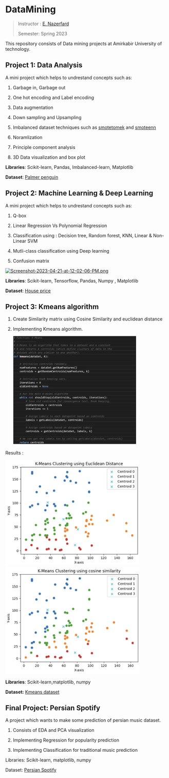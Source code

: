 # DataMining

> Instructor : [E. Nazerfard](https://scholar.google.com/citations?user=Cl5tre8AAAAJ&hl=en)
> 
> Semester: Spring 2023

This repository consists of Data mining projects at Amirkabir University of technology.

## Project 1: Data Analysis

A mini project which helps to undrestand concepts such as:

1. Garbage in, Garbage out

2. One hot encoding and Label encoding

3. Data augmentation

4. Down sampling and Upsampling

5. Imbalanced dataset techniques such as <u>smotetomek</u> and <u>smoteenn</u>

6. Noramlization

7. Principle component analysis

8. 3D Data visualization and box plot

**Libraries**: Scikit-learn, Pandas, Imbalanced-learn, Matplotlib

**Dataset**: [Palmer penguin](https://allisonhorst.github.io/palmerpenguins/)

## Project 2: Machine Learning & Deep Learning

A mini project which helps to undrestand concepts such as:

1. Q-box

2. Linear Regression Vs Polynomial Regression

3. Classification using : Decision tree, Random forest, KNN, Linear & Non-Linear SVM

4. Mutli-class classification using Deep learning

5. Confusion matrix

[![Screenshot-2023-04-21-at-12-02-06-PM.png](https://i.postimg.cc/15GZPkPx/Screenshot-2023-04-21-at-12-02-06-PM.png)](https://postimg.cc/nChWGwCT)

**Libraries**: Scikit-learn, Tensorflow, Pandas, Numpy , Matplotlib

**Dataset**: [House price](https://drive.google.com/file/d/17avT1w01dj9ELs8UiJS7yOmQkjd06Q3h/view?usp=sharing)

## Project 3: Kmeans algorithm

1. Create Similarity matrix using Cosine Similarity and euclidean distance

2. Implementing Kmeans algorithm.
   
   <img src="https://github.com/rojinakashefi/DataMining/blob/main/Kmeans-algorithm/Kmeans.png" title="" alt="" width="383">

Results : 

<img src="https://github.com/rojinakashefi/DataMining/blob/main/Kmeans-algorithm/ed.png" title="" alt="" width="417">

<img src="https://github.com/rojinakashefi/DataMining/blob/main/Kmeans-algorithm/cs.png" title="" alt="" width="419">

**Libraries**: Scikit-learn,matplotlib, numpy

**Dataset:** [Kmeans dataset](https://github.com/rojinakashefi/DataMining/blob/main/Kmeans-algorithm/data.csv)

## Final Project: Persian Spotify

A project which wants to make some prediction of persian music dataset.

1. Consists of EDA and PCA visualization

2. Implementing Regression for popularity prediction 

3. Implementing Classification for traditional music prediction

Libraries: Scikit-learn, matplotlib, numpy

Dataset: [Persian Spotify]()
